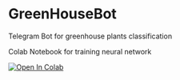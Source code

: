 # GreenHouseBot
Telegram Bot for greenhouse plants classification

Colab Notebook for training neural network

 [![Open In Colab](https://colab.research.google.com/assets/colab-badge.svg)](https://colab.research.google.com/github/mishagrol/GreenHouseBot/blob/main/CNN.ipynb) 
